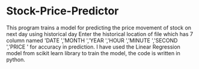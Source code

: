 # Stock-Price-Predictor
This program trains a model for predicting the price movement of stock on next day using historical day
Enter the historical location of file which has 7 column named 'DATE ','MONTH ','YEAR ','HOUR ','MINUTE ','SECOND ','PRICE ' for accuracy in prediction.
I have used the Linear Regression model from scikit learn library to train the model, the code is written in python.
